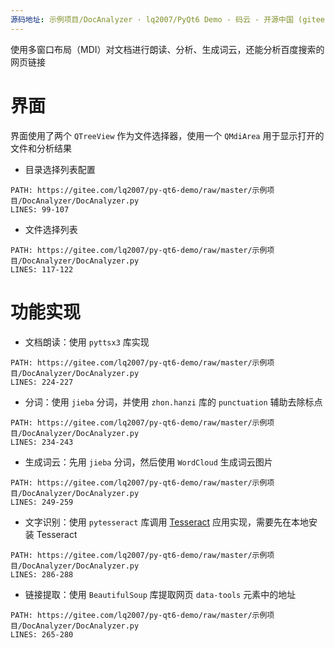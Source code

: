 ```yaml
---
源码地址: 示例项目/DocAnalyzer · lq2007/PyQt6 Demo - 码云 - 开源中国 (gitee.com)
---
```

使用多窗口布局（MDI）对文档进行朗读、分析、生成词云，还能分析百度搜索的网页链接
# 界面

界面使用了两个 `QTreeView` 作为文件选择器，使用一个 `QMdiArea` 用于显示打开的文件和分析结果

- 目录选择列表配置

```embed-python
PATH: https://gitee.com/lq2007/py-qt6-demo/raw/master/示例项目/DocAnalyzer/DocAnalyzer.py
LINES: 99-107
```

- 文件选择列表

```embed-python
PATH: https://gitee.com/lq2007/py-qt6-demo/raw/master/示例项目/DocAnalyzer/DocAnalyzer.py
LINES: 117-122
```
# 功能实现

- 文档朗读：使用 `pyttsx3` 库实现

```embed-python
PATH: https://gitee.com/lq2007/py-qt6-demo/raw/master/示例项目/DocAnalyzer/DocAnalyzer.py
LINES: 224-227
```

- 分词：使用 `jieba` 分词，并使用 `zhon.hanzi` 库的 `punctuation` 辅助去除标点

```embed-python
PATH: https://gitee.com/lq2007/py-qt6-demo/raw/master/示例项目/DocAnalyzer/DocAnalyzer.py
LINES: 234-243
```

- 生成词云：先用 `jieba` 分词，然后使用 `WordCloud` 生成词云图片

```embed-python
PATH: https://gitee.com/lq2007/py-qt6-demo/raw/master/示例项目/DocAnalyzer/DocAnalyzer.py
LINES: 249-259
```

- 文字识别：使用 `pytesseract` 库调用 [Tesseract](https://github.com/tesseract-ocr/tesseract) 应用实现，需要先在本地安装 Tesseract

```embed-python
PATH: https://gitee.com/lq2007/py-qt6-demo/raw/master/示例项目/DocAnalyzer/DocAnalyzer.py
LINES: 286-288
```

- 链接提取：使用 `BeautifulSoup` 库提取网页 `data-tools` 元素中的地址

```embed-python
PATH: https://gitee.com/lq2007/py-qt6-demo/raw/master/示例项目/DocAnalyzer/DocAnalyzer.py
LINES: 265-280
```
